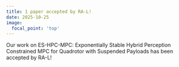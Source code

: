 ```yaml
---
title: 1 paper accepted by RA-L! 
date: 2025-10-25
image:
  focal_point: 'top'
---
```


Our work on ES-HPC-MPC: Exponentially Stable Hybrid Perception Constrained MPC for Quadrotor with Suspended Payloads has been accepted by RA-L!
